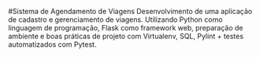 #Sistema de Agendamento de Viagens
Desenvolvimento de uma aplicação de cadastro e gerenciamento de viagens. Utilizando Python como linguagem de programação, Flask como framework web, preparação de ambiente e boas práticas de projeto com Virtualenv, SQL, Pylint + testes automatizados com Pytest.
